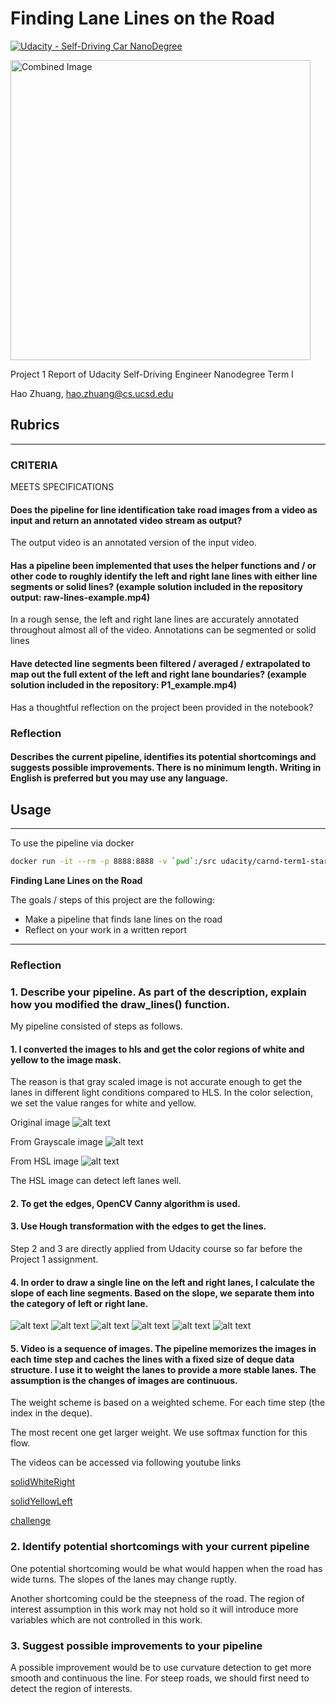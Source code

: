 # **Finding Lane Lines on the Road** 

[![Udacity - Self-Driving Car NanoDegree](https://s3.amazonaws.com/udacity-sdc/github/shield-carnd.svg)](http://www.udacity.com/drive)

<img src="examples/laneLines_thirdPass.jpg" width="480" alt="Combined Image" />


Project 1 Report of Udacity Self-Driving Engineer Nanodegree Term I

Hao Zhuang, hao.zhuang@cs.ucsd.edu
 
## Rubrics
---
### CRITERIA
MEETS SPECIFICATIONS
#### Does the pipeline for line identification take road images from a video as input and return an annotated video stream as output?

The output video is an annotated version of the input video.

#### Has a pipeline been implemented that uses the helper functions and / or other code to roughly identify the left and right lane lines with either line segments or solid lines? (example solution included in the repository output: raw-lines-example.mp4)

In a rough sense, the left and right lane lines are accurately annotated throughout almost all of the video. Annotations can be segmented or solid lines

#### Have detected line segments been filtered / averaged / extrapolated to map out the full extent of the left and right lane boundaries? (example solution included in the repository: P1_example.mp4)

Has a thoughtful reflection on the project been provided in the notebook?

### Reflection 
#### Describes the current pipeline, identifies its potential shortcomings and suggests possible improvements. There is no minimum length. Writing in English is preferred but you may use any language.

## Usage
---
To use the pipeline via docker 

```sh
docker run -it --rm -p 8888:8888 -v `pwd`:/src udacity/carnd-term1-starter-kit P1.ipynb
```

**Finding Lane Lines on the Road**

The goals / steps of this project are the following:
* Make a pipeline that finds lane lines on the road
* Reflect on your work in a written report


[//]: # (Image References)

[image1]: ./examples/grayscale.jpg "Grayscale"
[image2]: ./test_images_output/solidWhiteCurve.jpg "SolidWhiteCurve"
[image3]: ./test_images_output/solidWhiteRight.jpg "solidWhiteRight"
[image4]: ./test_images_output/solidYellowCurve2.jpg "SolidYellowCurve2"
[image5]: ./test_images_output/solidYellowCurve.jpg "SolidYellowCurve"
[image6]: ./test_images_output/solidYellowLeft.jpg "solidYellowLeft"
[image7]: ./test_images_output/whiteCarLaneSwitch.jpg "whiteCarLaneSwitch"
[image8]: ./test_images_output/hsl_challenge1.jpg "hsl_chanllenge1" 
[image9]: ./test_images_output/gray_challenge1.jpg "gray_chanllenge1" 
[image10]: ./test_images_output/hsl_challenge.jpg "gray_chanllenge1" 
[image11]: ./test_images_output/gray_challenge.jpg "gray_chanllenge" 
[image12]: ./test_images_output/challenge1.jpg "chanllenge1" 
[imageyc_hsl]: ./test_images_output/hsl_solidYellowCurve.jpg "SolidYellowCurve_HSL"
[imageyc_gray]: ./test_images_output/gray_solidYellowCurve.jpg "SolidYellowCurve_Gray"
[imageyc]: ./test_images/solidYellowCurve.jpg "SolidYellowCurve"
---

### Reflection

### 1. Describe your pipeline. As part of the description, explain how you modified the draw_lines() function.

My pipeline consisted of steps as follows.



#### 1. I converted the images to hls and get the color regions of white and yellow to the image mask. 

The reason is that gray scaled image is not accurate enough to get the lanes in different light conditions compared to HLS.
In the color selection, we set the value ranges for white and yellow. 


Original image
![alt text][imageyc] 

From Grayscale image
![alt text][imageyc_gray]

From HSL image
![alt text][imageyc_hsl]

The HSL image can detect left lanes well.


#### 2. To get the edges, OpenCV Canny algorithm is used. 

#### 3. Use Hough transformation with the edges to get the lines.

Step 2 and 3 are directly applied from Udacity course so far before the Project 1 assignment. 

#### 4. In order to draw a single line on the left and right lanes, I calculate the slope of each line segments. Based on the slope, we separate them into the category of left or right lane.

![alt text][image2]
![alt text][image3]
![alt text][image4]
![alt text][image5]
![alt text][image6]
![alt text][image7]

#### 5. Video is a sequence of images. The pipeline memorizes the images in each time step and caches the lines with a fixed size of deque data structure. I use it to weight the lanes to provide a more stable lanes. The assumption is the changes of images are continuous. 

The weight scheme is based on a weighted scheme. For each time step (the index in the deque). 

The most recent one get larger weight. We use softmax function for this flow. 


The videos can be accessed via following youtube links

[solidWhiteRight](https://www.youtube.com/watch?v=ew_hjAn7kec)

[solidYellowLeft](https://youtu.be/Il7Za6rPZRc)

[challenge](https://youtu.be/8jN73461670)


### 2. Identify potential shortcomings with your current pipeline


One potential shortcoming would be what would happen when the road has wide turns. The slopes of the lanes may change ruptly.

Another shortcoming could be the steepness of the road. The region of interest assumption in this work may not hold so it will introduce more variables which are not controlled in this work.


### 3. Suggest possible improvements to your pipeline


A possible improvement would be to use curvature detection to get more smooth and continuous the line. For steep roads, we should first need to detect the region of interests.
